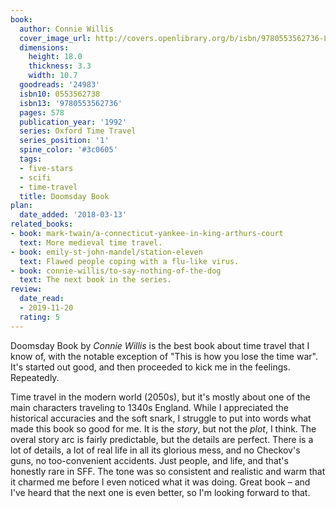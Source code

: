 ```yaml
---
book:
  author: Connie Willis
  cover_image_url: http://covers.openlibrary.org/b/isbn/9780553562736-L.jpg
  dimensions:
    height: 18.0
    thickness: 3.3
    width: 10.7
  goodreads: '24983'
  isbn10: 0553562738
  isbn13: '9780553562736'
  pages: 578
  publication_year: '1992'
  series: Oxford Time Travel
  series_position: '1'
  spine_color: '#3c0605'
  tags:
  - five-stars
  - scifi
  - time-travel
  title: Doomsday Book
plan:
  date_added: '2018-03-13'
related_books:
- book: mark-twain/a-connecticut-yankee-in-king-arthurs-court
  text: More medieval time travel.
- book: emily-st-john-mandel/station-eleven
  text: Flawed people coping with a flu-like virus.
- book: connie-willis/to-say-nothing-of-the-dog
  text: The next book in the series.
review:
  date_read:
  - 2019-11-20
  rating: 5
---
```


Doomsday Book by *Connie Willis* is the best book about time travel that I know of, with the notable exception of "This is how you lose the time war". It's started out good, and then proceeded to kick me in the feelings. Repeatedly.

Time travel in the modern world (2050s), but it's mostly about one of the main characters traveling to 1340s England. While I appreciated the historical accuracies and the soft snark, I struggle to put into words what made this book so good for me. It is the *story*, but not the *plot*, I think. The overal story arc is fairly predictable, but the details are perfect. There is a lot of details, a lot of real life in all its glorious mess, and no Checkov's guns, no too-convenient accidents. Just people, and life, and that's honestly rare in SFF. The tone was so consistent and realistic and warm that it charmed me before I even noticed what it was doing. Great book – and I've heard that the next one is even better, so I'm looking forward to that.
